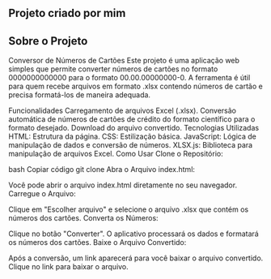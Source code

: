 ## Projeto criado por mim
## Sobre o Projeto

Conversor de Números de Cartões
Este projeto é uma aplicação web simples que permite converter números de cartões no formato 0000000000000 para o formato 00.00.00000000-0. A ferramenta é útil para quem recebe arquivos em formato .xlsx contendo números de cartão e precisa formatá-los de maneira adequada.

Funcionalidades
Carregamento de arquivos Excel (.xlsx).
Conversão automática de números de cartões de crédito do formato científico para o formato desejado.
Download do arquivo convertido.
Tecnologias Utilizadas
HTML: Estrutura da página.
CSS: Estilização básica.
JavaScript: Lógica de manipulação de dados e conversão de números.
XLSX.js: Biblioteca para manipulação de arquivos Excel.
Como Usar
Clone o Repositório:

bash
Copiar código
git clone
Abra o Arquivo index.html:

Você pode abrir o arquivo index.html diretamente no seu navegador.
Carregue o Arquivo:

Clique em "Escolher arquivo" e selecione o arquivo .xlsx que contém os números dos cartões.
Converta os Números:

Clique no botão "Converter". O aplicativo processará os dados e formatará os números dos cartões.
Baixe o Arquivo Convertido:

Após a conversão, um link aparecerá para você baixar o arquivo convertido. Clique no link para baixar o arquivo.

